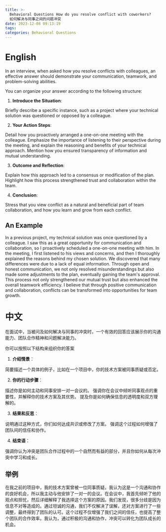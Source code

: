 ```yaml
---
title: >-
  Behavioral Questions How do you resolve conflict with coworkers?
  如何解决与同事之间的问题冲突
date: 2023-12-08 09:13:19
tags:
categories: Behavioral Questions
---
```


# English
In an interview, when asked how you resolve conflicts with colleagues, an effective answer should demonstrate your communication, teamwork, and problem-solving abilities.

You can organize your answer according to the following structure:

1. **Introduce the Situation**:

Briefly describe a specific instance, such as a project where your technical solution was questioned or opposed by a colleague.

2. **Your Action Steps**:

Detail how you proactively arranged a one-on-one meeting with the colleague.
Emphasize the importance of listening to their perspective during the meeting, and explain the reasoning and benefits of your technical approach.
Mention how you ensured transparency of information and mutual understanding.

3. **Outcome and Reflection**:

Explain how this approach led to a consensus or modification of the plan.
Highlight how this process strengthened trust and collaboration within the team.

4. **Conclusion**:

Stress that you view conflict as a natural and beneficial part of team collaboration, and how you learn and grow from each conflict.

## An Example
In a previous project, my technical solution was once questioned by a colleague. I saw this as a great opportunity for communication and collaboration, so I proactively scheduled a one-on-one meeting with him. In the meeting, I first listened to his views and concerns, and then I thoroughly explained the reasons behind my chosen solution. We discovered that many differences were due to a lack of equal information. Through open and honest communication, we not only resolved misunderstandings but also made some adjustments to the plan, eventually gaining the team's approval. This process not only strengthened our mutual trust but also enhanced the overall teamwork efficiency. I believe that through positive communication and collaboration, conflicts can be transformed into opportunities for team growth.
# 中文
在面试中，当被问及如何解决与同事的冲突时，一个有效的回答应该展示你的沟通能力、团队合作精神和问题解决能力。

你可以按照以下结构来组织你的答案

1. **介绍情景**：

简要描述一个具体的例子，比如在一个项目中，你的技术方案被同事质疑或否定。

2. **你的行动步骤**：

描述你是如何主动和同事安排一对一会议的。
强调你在会议中倾听同事观点的重要性，并解释你的技术方案及其优势。
提及你是如何确保信息的透明度和双方理解的。

3. **结果和反思**：

说明通过这种方式，你们如何达成共识或修改了方案。
强调这个过程如何增强了团队间的信任和协作。

4. **结束语**：

强调你认为冲突是团队合作过程中的一个自然而有益的部分，并且你如何从每次冲突中学习和成长。


## 举例
在我之前的项目中，我的技术方案曾被一位同事质疑。我认为这是一个沟通和协作的良好机会，所以我主动与他安排了一对一的会议。在会议中，我首先倾听了他的观点和担忧，然后详细解释了我选择这个方案的原因。我们发现，很多分歧是因为信息不对等造成的。通过坦诚的沟通，我们不仅解决了误解，还对方案进行了一些调整，最终得到了团队的认可。这个过程不仅增强了我们之间的信任，也提高了整个团队的合作效率。我认为，通过积极的沟通和协作，冲突可以转化为团队成长的机会。
